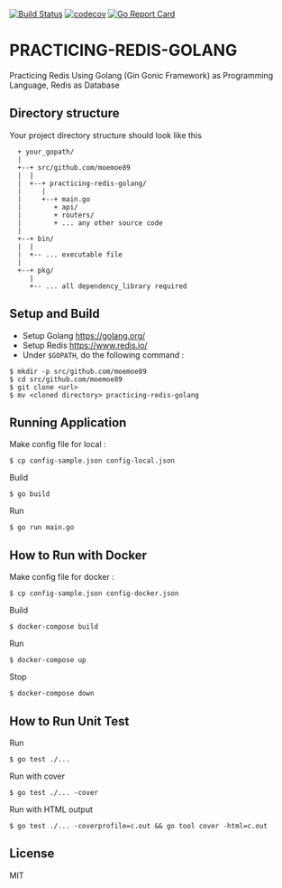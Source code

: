 [![Build Status](https://travis-ci.org/moemoe89/practicing-redis-golang.svg?branch=master)](https://travis-ci.org/moemoe89/practicing-redis-golang)
[![codecov](https://codecov.io/gh/moemoe89/practicing-redis-golang/branch/master/graph/badge.svg)](https://codecov.io/gh/moemoe89/practicing-redis-golang)
[![Go Report Card](https://goreportcard.com/badge/github.com/moemoe89/practicing-redis-golang)](https://goreportcard.com/report/github.com/moemoe89/practicing-redis-golang)

# PRACTICING-REDIS-GOLANG #

Practicing Redis Using Golang (Gin Gonic Framework) as Programming Language, Redis as Database

## Directory structure
Your project directory structure should look like this
```
  + your_gopath/
  |
  +--+ src/github.com/moemoe89
  |  |
  |  +--+ practicing-redis-golang/
  |     |
  |     +--+ main.go
  |        + api/
  |        + routers/
  |        + ... any other source code
  |
  +--+ bin/
  |  |
  |  +-- ... executable file
  |
  +--+ pkg/
     |
     +-- ... all dependency_library required

```

## Setup and Build

* Setup Golang <https://golang.org/>
* Setup Redis <https://www.redis.io/>
* Under `$GOPATH`, do the following command :
```
$ mkdir -p src/github.com/moemoe89
$ cd src/github.com/moemoe89
$ git clone <url>
$ mv <cloned directory> practicing-redis-golang
```

## Running Application
Make config file for local :
```
$ cp config-sample.json config-local.json
```
Build
```
$ go build
```
Run
```
$ go run main.go
```

## How to Run with Docker
Make config file for docker :
```
$ cp config-sample.json config-docker.json
```
Build
```
$ docker-compose build
```
Run
```
$ docker-compose up
```
Stop
```
$ docker-compose down
```

## How to Run Unit Test
Run
```
$ go test ./...
```
Run with cover
```
$ go test ./... -cover
```
Run with HTML output
```
$ go test ./... -coverprofile=c.out && go tool cover -html=c.out
```

## License

MIT